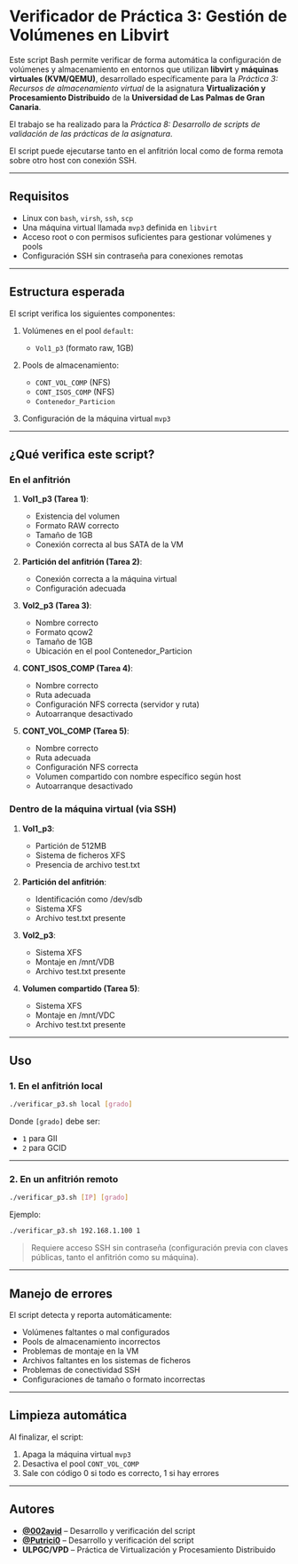 # Verificador de Práctica 3: Gestión de Volúmenes en Libvirt

Este script Bash permite verificar de forma automática la configuración de volúmenes y almacenamiento en entornos que utilizan **libvirt** y **máquinas virtuales (KVM/QEMU)**, desarrollado específicamente para la *Práctica 3: Recursos de almacenamiento virtual* de la asignatura **Virtualización y Procesamiento Distribuido** de la **Universidad de Las Palmas de Gran Canaria**. 

El trabajo se ha realizado para la *Práctica 8: Desarrollo de scripts de validación de las prácticas de la asignatura*.

El script puede ejecutarse tanto en el anfitrión local como de forma remota sobre otro host con conexión SSH.

---

##  Requisitos

- Linux con `bash`, `virsh`, `ssh`, `scp`
- Una máquina virtual llamada `mvp3` definida en `libvirt`
- Acceso root o con permisos suficientes para gestionar volúmenes y pools
- Configuración SSH sin contraseña para conexiones remotas

---

## Estructura esperada

El script verifica los siguientes componentes:

1. Volúmenes en el pool `default`:
   - `Vol1_p3` (formato raw, 1GB)

2. Pools de almacenamiento:
   - `CONT_VOL_COMP` (NFS)
   - `CONT_ISOS_COMP` (NFS)
   - `Contenedor_Particion`

3. Configuración de la máquina virtual `mvp3`

---

## ¿Qué verifica este script?

### En el anfitrión

1. **Vol1_p3 (Tarea 1)**:
   - Existencia del volumen
   - Formato RAW correcto
   - Tamaño de 1GB
   - Conexión correcta al bus SATA de la VM

2. **Partición del anfitrión (Tarea 2)**:
   - Conexión correcta a la máquina virtual
   - Configuración adecuada

3. **Vol2_p3 (Tarea 3)**:
   - Nombre correcto
   - Formato qcow2
   - Tamaño de 1GB
   - Ubicación en el pool Contenedor_Particion

4. **CONT_ISOS_COMP (Tarea 4)**:
   - Nombre correcto
   - Ruta adecuada
   - Configuración NFS correcta (servidor y ruta)
   - Autoarranque desactivado

5. **CONT_VOL_COMP (Tarea 5)**:
   - Nombre correcto
   - Ruta adecuada
   - Configuración NFS correcta
   - Volumen compartido con nombre específico según host
   - Autoarranque desactivado

### Dentro de la máquina virtual (via SSH)

1. **Vol1_p3**:
   - Partición de 512MB
   - Sistema de ficheros XFS
   - Presencia de archivo test.txt

2. **Partición del anfitrión**:
   - Identificación como /dev/sdb
   - Sistema XFS
   - Archivo test.txt presente

3. **Vol2_p3**:
   - Sistema XFS
   - Montaje en /mnt/VDB
   - Archivo test.txt presente

4. **Volumen compartido (Tarea 5)**:
   - Sistema XFS
   - Montaje en /mnt/VDC
   - Archivo test.txt presente

---

## Uso

### 1. En el anfitrión local

```bash
./verificar_p3.sh local [grado]
```
Donde `[grado]` debe ser:
- `1` para GII
- `2` para GCID

---

### 2. En un anfitrión remoto

```bash
./verificar_p3.sh [IP] [grado]
```
Ejemplo:
```bash
./verificar_p3.sh 192.168.1.100 1
```

> Requiere acceso SSH sin contraseña (configuración previa con claves públicas, tanto el anfitrión como su máquina).

---

## Manejo de errores

El script detecta y reporta automáticamente:
- Volúmenes faltantes o mal configurados
- Pools de almacenamiento incorrectos
- Problemas de montaje en la VM
- Archivos faltantes en los sistemas de ficheros
- Problemas de conectividad SSH
- Configuraciones de tamaño o formato incorrectas

---

## Limpieza automática

Al finalizar, el script:
1. Apaga la máquina virtual `mvp3`
2. Desactiva el pool `CONT_VOL_COMP`
3. Sale con código 0 si todo es correcto, 1 si hay errores

---

## Autores

- **[@002avid](https://github.com/002avid)** – Desarrollo y verificación del script  
- **[@Putrici0](https://github.com/Putrici0)** – Desarrollo y verificación del script  
- **ULPGC/VPD** – Práctica de Virtualización y Procesamiento Distribuido
